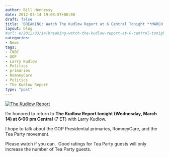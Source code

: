 ```yaml
---
author: Bill Hennessy
date: 2012-03-14 19:08:57+00:00
draft: false
title: 'BREAKING: Watch The Kudlow Report at 6 Central Tonight **MARCH 14**'
layout: blog
#url: e/2012/03/14/breaking-watch-the-kudlow-report-at-6-central-tonight/
categories:
- News
tags:
- CNBC
- GOP
- Larry Kudlow
- Politics
- primaries
- RomneyCare
- Politics
- The Kudlow Report
type: "post"
---
```


[![The Kudlow Report](https://ludicrite.files.wordpress.com/2012/03/kr_header_showpage_v2.jpg)
](https://www.cnbc.com/id/15838446/)

I’m honored to return to **The Kudlow Report tonight (Wednesday, March 14) at 6:00 pm Central** (7 ET) with Larry Kudlow.

I hope to talk about the GOP Presidential primaries, RomneyCare, and the Tea Party movement.

Please watch if you can.  Good ratings for Tea Party guests will only increase the number of Tea Party guests.
